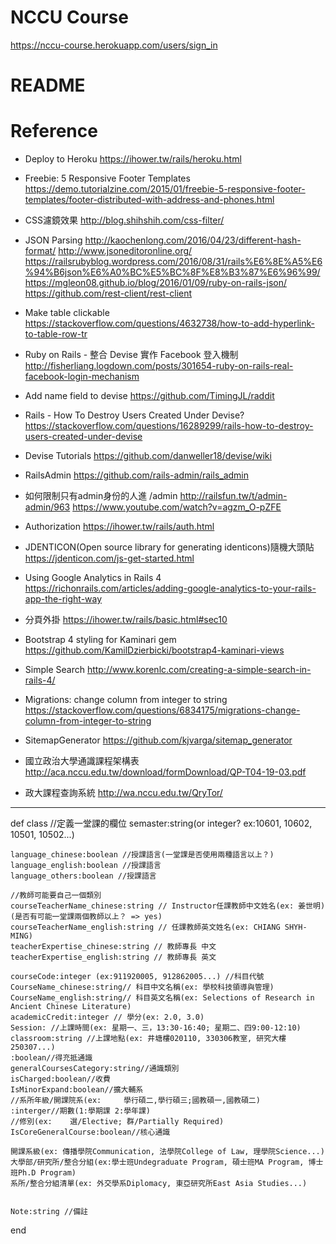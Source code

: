 # NCCU Course
https://nccu-course.herokuapp.com/users/sign_in

# README


# Reference
* Deploy to Heroku
https://ihower.tw/rails/heroku.html

* Freebie: 5 Responsive Footer Templates
https://demo.tutorialzine.com/2015/01/freebie-5-responsive-footer-templates/footer-distributed-with-address-and-phones.html

* CSS濾鏡效果
http://blog.shihshih.com/css-filter/

* JSON Parsing
http://kaochenlong.com/2016/04/23/different-hash-format/
http://www.jsoneditoronline.org/
https://railsrubyblog.wordpress.com/2016/08/31/rails%E6%8E%A5%E6%94%B6json%E6%A0%BC%E5%BC%8F%E8%B3%87%E6%96%99/
https://mgleon08.github.io/blog/2016/01/09/ruby-on-rails-json/
https://github.com/rest-client/rest-client

* Make table clickable
https://stackoverflow.com/questions/4632738/how-to-add-hyperlink-to-table-row-tr

* Ruby on Rails - 整合 Devise 實作 Facebook 登入機制
http://fisherliang.logdown.com/posts/301654-ruby-on-rails-real-facebook-login-mechanism

* Add name field to devise
https://github.com/TimingJL/raddit

* Rails - How To Destroy Users Created Under Devise?
https://stackoverflow.com/questions/16289299/rails-how-to-destroy-users-created-under-devise

* Devise Tutorials
https://github.com/danweller18/devise/wiki

* RailsAdmin
https://github.com/rails-admin/rails_admin

* 如何限制只有admin身份的人進 /admin
http://railsfun.tw/t/admin-admin/963
https://www.youtube.com/watch?v=agzm_O-pZFE

* Authorization
https://ihower.tw/rails/auth.html

* JDENTICON(Open source library for generating identicons)隨機大頭貼
https://jdenticon.com/js-get-started.html

* Using Google Analytics in Rails 4
https://richonrails.com/articles/adding-google-analytics-to-your-rails-app-the-right-way

* 分頁外掛
https://ihower.tw/rails/basic.html#sec10

* Bootstrap 4 styling for Kaminari gem
https://github.com/KamilDzierbicki/bootstrap4-kaminari-views

* Simple Search
http://www.korenlc.com/creating-a-simple-search-in-rails-4/

* Migrations: change column from integer to string
https://stackoverflow.com/questions/6834175/migrations-change-column-from-integer-to-string

* SitemapGenerator
https://github.com/kjvarga/sitemap_generator

* 國立政治大學通識課程架構表
http://aca.nccu.edu.tw/download/formDownload/QP-T04-19-03.pdf

* 政大課程查詢系統
http://wa.nccu.edu.tw/QryTor/
------------------------------


def class //定義一堂課的欄位
	semaster:string(or integer? ex:10601, 10602, 10501, 10502...)

	language_chinese:boolean //授課語言(一堂課是否使用兩種語言以上？)
	language_english:boolean //授課語言
	language_others:boolean //授課語言

	//教師可能要自己一個類別
	courseTeacherName_chinese:string // Instructor任課教師中文姓名(ex: 姜世明)(是否有可能一堂課兩個教師以上？ => yes)
	courseTeacherName_english:string // 任課教師英文姓名(ex: CHIANG SHYH-MING)
	teacherExpertise_chinese:string // 教師專長 中文
	teacherExpertise_english:string // 教師專長 英文

	courseCode:integer (ex:911920005, 912862005...) //科目代號
	CourseName_chinese:string// 科目中文名稱(ex: 學校科技領導與管理)
	CourseName_english:string// 科目英文名稱(ex: Selections of Research in Ancient Chinese Literature)
	academicCredit:integer // 學分(ex: 2.0, 3.0)
	Session: //上課時間(ex: 星期一、三，13:30-16:40; 星期二、四9:00-12:10)
	classroom:string //上課地點(ex: 井塘樓020110, 330306教室, 研究大樓250307...)
	:boolean//得充抵通識
	generalCoursesCategory:string//通識類別
	isCharged:boolean//收費
	IsMinorExpand:boolean//擴大輔系
	//系所年級/開課院系(ex: 	學行碩二,學行碩三;國教碩一,國教碩二)
	:interger//期數(1:學期課 2:學年課)
	//修別(ex: 	選/Elective; 群/Partially Required)
	IsCoreGeneralCourse:boolean//核心通識

	開課系級(ex: 傳播學院Communication, 法學院College of Law, 理學院Science...)
	大學部/研究所/整合分組(ex:學士班Undegraduate Program, 碩士班MA Program, 博士班Ph.D Program)
	系所/整合分組清單(ex: 外交學系Diplomacy, 東亞研究所East Asia Studies...)


	Note:string //備註
end